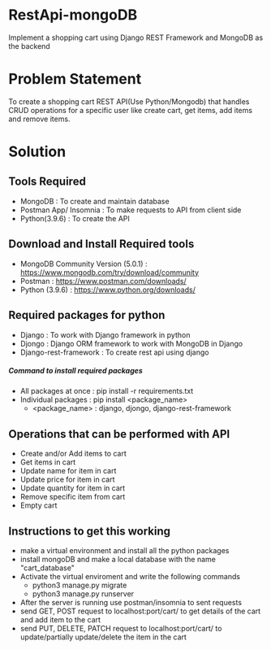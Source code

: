 # RestApi-mongoDB
Implement a shopping cart using Django REST Framework and MongoDB as the backend

# Problem Statement
To create a shopping cart REST API(Use Python/Mongodb) that handles CRUD operations for a specific user like create cart, get items, add items and remove items.

# Solution
## Tools  Required
- MongoDB : To create and maintain database
- Postman App/ Insomnia : To make requests to API from client side
- Python(3.9.6) : To create the API

## Download and Install Required  tools
- MongoDB Community Version (5.0.1) : https://www.mongodb.com/try/download/community
- Postman : https://www.postman.com/downloads/
- Python (3.9.6) : https://www.python.org/downloads/

## Required  packages for python
- Django : To work with Django framework in python
- Djongo : Django ORM framework to work with MongoDB in Django
- Django-rest-framework : To create rest api using django

##### Command to  install required packages
- All  packages at once : pip install -r requirements.txt
- Individual packages : pip install <package_name> 
  - <package_name> : django, djongo, django-rest-framework

## Operations that can be performed with API
- Create and/or Add items to  cart
- Get items in cart
- Update name for  item in  cart
- Update price for item in cart
- Update quantity for  item in cart
- Remove specific item from cart
- Empty cart

## Instructions to get this working
- make a virtual environment and install all the python packages
- install mongoDB and make a local database with the name "cart_database"
- Activate the virtual enviroment and write the following commands
    - python3 manage.py migrate
    - python3 manage.py runserver
- After the server is running use postman/insomnia to sent requests
- send GET, POST request to localhost:port/cart/ to get details of the cart and add item to the cart
- send PUT, DELETE, PATCH request to localhost:port/cart/<id> to update/partially update/delete the item in the cart 
